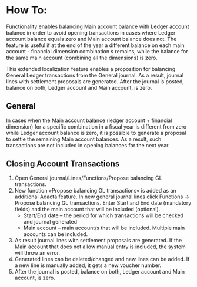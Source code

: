 # How To: 

Functionality enables balancing Main account balance with Ledger account balance in order to avoid opening transactions in cases where Ledger account balance equals zero and Main account balance does not. The feature is useful if at the end of the year a different balance on each main account - financial dimension combination s remains, while the balance for the same main account (combining all the dimensions) is zero.

This extended localization feature enables a proposition for balancing General Ledger transactions from the General journal. As a result, journal lines with settlement proposals are generated. After the journal is posted, balance on both, Ledger account and Main account, is zero.

## General

In cases when the Main account balance (ledger account + financial dimension) for a specific combination in a fiscal year is different from zero while Ledger account balance is zero, it is possible to generate a proposal to settle the remaining Main account balances. As a result, such transactions are not included in opening balances for the next year.

## Closing Account Transactions

1. Open General journal/Lines/Functions/Propose balancing GL transactions.
2. New function »Propose balancing GL transactions« is added as an additional Adacta feature. In new general journal lines click Functions -> Propose balancing GL transactions. Enter Start and End date (mandatory fields) and the main account that will be included (optional).
   - Start/End date – the period for which transactions will be checked and journal generated
   - Main account – main account/s that will be included. Multiple main accounts can be included. 
3. As result journal lines with settlement proposals are generated. If the Main account that does not allow manual entry is included, the system will throw an error. 
4. Generated lines can be deleted/changed and new lines can be added. If a new line is manually added, it gets a new voucher number.
5. After the journal is posted, balance on both, Ledger account and Main account, is zero.



